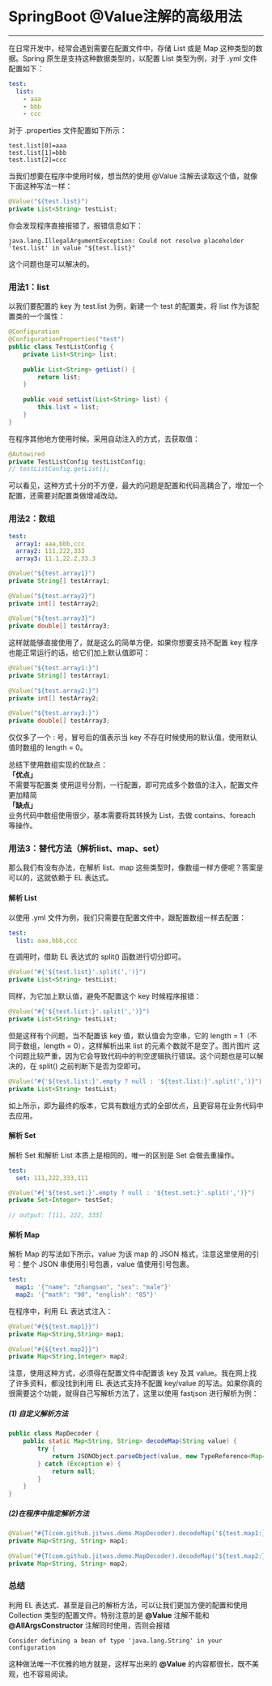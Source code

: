 # SpringBoot @Value注解的高级用法
****
在日常开发中，经常会遇到需要在配置文件中，存储 List 或是 Map 这种类型的数据。Spring 原生是支持这种数据类型的，以配置 List 类型为例，对于 .yml 文件配置如下：
```yml
test:  
  list:  
    - aaa  
    - bbb  
    - ccc  
```
对于 .properties 文件配置如下所示：
```
test.list[0]=aaa  
test.list[1]=bbb  
test.list[2]=ccc
```
当我们想要在程序中使用时候，想当然的使用 @Value 注解去读取这个值，就像下面这种写法一样：
```java
@Value("${test.list}")  
private List<String> testList;  
```
你会发现程序直接报错了，报错信息如下：
```
java.lang.IllegalArgumentException: Could not resolve placeholder 'test.list' in value "${test.list}"  
```
这个问题也是可以解决的。
### 用法1：list
以我们要配置的 key 为 test.list 为例，新建一个 test 的配置类，将 list 作为该配置类的一个属性：
```java
@Configuration  
@ConfigurationProperties("test")  
public class TestListConfig {  
    private List<String> list;  
  
    public List<String> getList() {  
        return list;  
    }  
  
    public void setList(List<String> list) {
        this.list = list;  
    }  
}  
```
在程序其他地方使用时候。采用自动注入的方式，去获取值：
```java
@Autowired  
private TestListConfig testListConfig;
// testListConfig.getList();
```
可以看见，这种方式十分的不方便，最大的问题是配置和代码高耦合了，增加一个配置，还需要对配置类做增减改动。

### 用法2：数组
```yml
test:  
  array1: aaa,bbb,ccc  
  array2: 111,222,333  
  array3: 11.1,22.2,33.3
```
```java
@Value("${test.array1}")  
private String[] testArray1;  
  
@Value("${test.array2}")  
private int[] testArray2;  
  
@Value("${test.array3}")  
private double[] testArray3;  
```
这样就能够直接使用了，就是这么的简单方便，如果你想要支持不配置 key 程序也能正常运行的话，给它们加上默认值即可：
```java
@Value("${test.array1:}")  
private String[] testArray1;  
  
@Value("${test.array2:}")  
private int[] testArray2;  
  
@Value("${test.array3:}")  
private double[] testArray3;  
```
仅仅多了一个 : 号，冒号后的值表示当 key 不存在时候使用的默认值，使用默认值时数组的 length = 0。  

总结下使用数组实现的优缺点：  
**「优点」**  
不需要写配置类
使用逗号分割，一行配置，即可完成多个数值的注入，配置文件更加精简  
**「缺点」**  
业务代码中数组使用很少，基本需要将其转换为 List，去做 contains、foreach 等操作。
### 用法3：替代方法（解析list、map、set）
那么我们有没有办法，在解析 list、map 这些类型时，像数组一样方便呢？答案是可以的，这就依赖于 EL 表达式。

#### 解析 List
以使用 .yml 文件为例，我们只需要在配置文件中，跟配置数组一样去配置：
```yml
test:  
  list: aaa,bbb,ccc  
```
在调用时，借助 EL 表达式的 split() 函数进行切分即可。
```java
@Value("#{'${test.list}'.split(',')}")  
private List<String> testList;  
```
同样，为它加上默认值，避免不配置这个 key 时候程序报错：
```java
@Value("#{'${test.list:}'.split(',')}")  
private List<String> testList;  
```
但是这样有个问题，当不配置该 key 值，默认值会为空串，它的 length = 1（不同于数组，length = 0），这样解析出来 list 的元素个数就不是空了。图片图片 这个问题比较严重，因为它会导致代码中的判空逻辑执行错误。这个问题也是可以解决的，在 split() 之前判断下是否为空即可。
```java
@Value("#{'${test.list:}'.empty ? null : '${test.list:}'.split(',')}")  
private List<String> testList;  
```
如上所示，即为最终的版本，它具有数组方式的全部优点，且更容易在业务代码中去应用。

#### 解析 Set
解析 Set 和解析 List 本质上是相同的，唯一的区别是 Set 会做去重操作。
```yml
test:  
  set: 111,222,333,111 
```
```java
@Value("#{'${test.set:}'.empty ? null : '${test.set:}'.split(',')}")  
private Set<Integer> testSet;  
  
// output: [111, 222, 333]  
```
#### 解析 Map
解析 Map 的写法如下所示，value 为该 map 的 JSON 格式，注意这里使用的引号：整个 JSON 串使用引号包裹，value 值使用引号包裹。
```yml
test:  
  map1: '{"name": "zhangsan", "sex": "male"}'  
  map2: '{"math": "90", "english": "85"}'  
```
在程序中，利用 EL 表达式注入：
```java
@Value("#{${test.map1}}")  
private Map<String,String> map1;  
  
@Value("#{${test.map2}}")  
private Map<String,Integer> map2;  
```
注意，使用这种方式，必须得在配置文件中配置该 key 及其 value。我在网上找了许多资料，都没找到利用 EL 表达式支持不配置 key/value 的写法。如果你真的很需要这个功能，就得自己写解析方法了，这里以使用 fastjson 进行解析为例：  
##### (1) 自定义解析方法
```java
public class MapDecoder {  
    public static Map<String, String> decodeMap(String value) {  
        try {  
            return JSONObject.parseObject(value, new TypeReference<Map<String, String>>(){});  
        } catch (Exception e) {  
            return null;  
        }  
    }  
}  
```
##### (2)在程序中指定解析方法
```java
@Value("#{T(com.github.jitwxs.demo.MapDecoder).decodeMap('${test.map1:}')}")  
private Map<String, String> map1;  
  
@Value("#{T(com.github.jitwxs.demo.MapDecoder).decodeMap('${test.map2:}')}")  
private Map<String, String> map2;  
```
### 总结
利用 EL 表达式、甚至是自己的解析方法，可以让我们更加方便的配置和使用 Collection 类型的配置文件。特别注意的是 **@Value** 注解不能和 **@AllArgsConstructor** 注解同时使用，否则会报错
```
Consider defining a bean of type 'java.lang.String' in your configuration  
```
这种做法唯一不优雅的地方就是，这样写出来的 **@Value** 的内容都很长，既不美观，也不容易阅读。